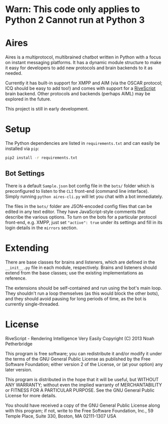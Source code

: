 # Warn: This code only applies to Python 2 Cannot run at Python 3
# Aires

Aires is a multiprotocol, multibrained chatbot written in Python with a focus on
instant messaging platforms. It has a dynamic module structure to make it easy
for developers to add new protocols and brain backends to it as needed.

Currently it has built-in support for XMPP and AIM (via the OSCAR protocol; ICQ
should be easy to add too!) and comes with support for a
[RiveScript](https://github.com/kirsle/rivescript-python) brain backend. Other
protocols and backends (perhaps AIML) may be explored in the future.

This project is still in early development.

# Setup

The Python dependencies are listed in `requirements.txt` and can easily be
installed via `pip`:

```bash
pip2 install -r requirements.txt
```

## Bot Settings

There is a default `Sample.json` bot config file in the `bots/` folder which is
preconfigured to listen to the `CLI` front-end (command line interface). Simply
running `python aires-cli.py` will let you chat with a bot immediately.

The files in the `bots/` folder are JSON-encoded config files that can be edited
in any text editor. They have JavaScript-style comments that describe the
various options. To turn on the bots for a particular protocol front-end, e.g.
XMPP, just set `"active": true` under its settings and fill in its login details
in the `mirrors` section.

# Extending

There are base classes for brains and listeners, which are defined in the
`__init__.py` file in each module, respectively. Brains and listeners should
extend from the base classes; use the existing implementations as reference.

The extensions should be self-contained and run using the bot's main loop.
They shouldn't run a loop themselves (as this would block the other bots),
and they should avoid pausing for long periods of time, as the bot is
currently single-threaded.

# License

RiveScript - Rendering Intelligence Very Easily
Copyright (C) 2013 Noah Petherbridge

This program is free software; you can redistribute it and/or modify
it under the terms of the GNU General Public License as published by
the Free Software Foundation; either version 2 of the License, or
(at your option) any later version.

This program is distributed in the hope that it will be useful,
but WITHOUT ANY WARRANTY; without even the implied warranty of
MERCHANTABILITY or FITNESS FOR A PARTICULAR PURPOSE.  See the
GNU General Public License for more details.

You should have received a copy of the GNU General Public License
along with this program; if not, write to the Free Software
Foundation, Inc., 59 Temple Place, Suite 330, Boston, MA  02111-1307  USA
